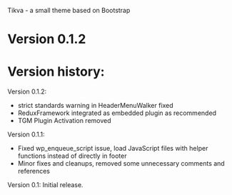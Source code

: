 Tikva - a small theme based on Bootstrap

Version 0.1.2
=============

Version history:
================

Version 0.1.2:
- strict standards warning in HeaderMenuWalker fixed
- ReduxFramework integrated as embedded plugin as recommended
- TGM Plugin Activation removed

Version 0.1.1:
- Fixed wp_enqueue_script issue, load JavaScript files with helper functions instead of directly in footer
- Minor fixes and cleanups, removed some unnecessary comments and references


Version 0.1:
Initial release.
